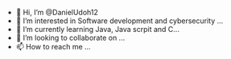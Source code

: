 - 👋 Hi, I’m @DanielUdoh12
- 👀 I’m interested in Software development and cybersecurity ...
- 🌱 I’m currently learning Java, Java scrpit and C...
- 💞️ I’m looking to collaborate on ...
- 📫 How to reach me ...

<!---
DanielUdoh12/DanielUdoh12 is a ✨ special ✨ repository because its `README.md` (this file) appears on your GitHub profile.
You can click the Preview link to take a look at your changes.
--->
